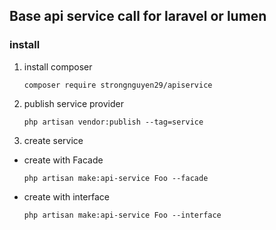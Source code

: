 ## Base api service call for laravel or lumen

### install

1. install composer

    `composer require strongnguyen29/apiservice`
    
2. publish service provider
    
    `php artisan vendor:publish --tag=service`
    
3. create service

- create with Facade
    
    `php artisan make:api-service Foo --facade`
    
- create with interface
        
    `php artisan make:api-service Foo --interface`
    